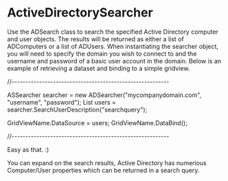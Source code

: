 ActiveDirectorySearcher
=======================

Use the ADSearch class to search the specified Active Directory computer and user objects.  The results will be 
returned as either a list of ADComputers or a list of ADUsers.  When instantiating the searcher object, you will 
need to specify the domain you wish to connect to and the username and password of a basic user account in the 
domain.  Below is an example of retrieving a dataset and binding to a simple gridview.

//---------------------------------------------------------

ASSearcher searcher = new ADSearcher("mycompanydomain.com", "username", "password");
List<ADUser> users = searcher.SearchUserDescription("searchquery");

GridViewName.DataSource = users;
GridViewName.DataBind();

//---------------------------------------------------------

Easy as that. :)

You can expand on the search results, Active Directory has numerious Computer/User properties which can be returned in
a search query.



